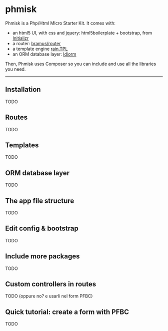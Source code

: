 phmisk
======

Phmisk is a Php/Html MIcro Starter Kit.
It comes with:
* an html5 UI, with css and jquery: html5boilerplate + bootstrap, from [Initializr](http://www.initializr.com)
* a router: [bramus/router](https://github.com/bramus/router)
* a template engine [rain.TPL](http://www.raintpl.com/)
* an ORM database layer: [Idiorm](https://github.com/j4mie/idiorm)

Then, Phmisk uses Composer so you can include and use all the libraries you need.

---

Installation
------------

TODO

Routes
------

TODO

Templates
---------

TODO

ORM database layer
------------------

TODO

The app file structure
----------------------

TODO

Edit config & bootstrap
-----------------------

TODO

Include more packages
---------------------

TODO

Custom controllers in routes
----------------------------

TODO (oppure no? e usarli nel form PFBC)

Quick tutorial: create a form with PFBC
---------------------------------------

TODO

